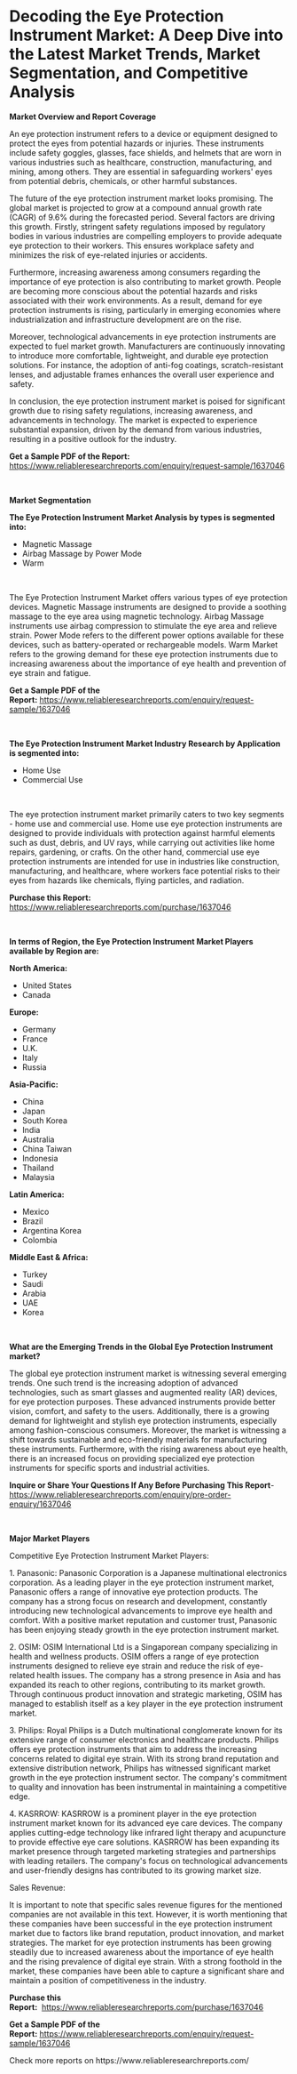 <p><h1>Decoding the Eye Protection Instrument Market: A Deep Dive into the Latest Market Trends, Market Segmentation, and Competitive Analysis</h1></p><p><strong>Market Overview and Report Coverage</strong></p>
<p><p>An eye protection instrument refers to a device or equipment designed to protect the eyes from potential hazards or injuries. These instruments include safety goggles, glasses, face shields, and helmets that are worn in various industries such as healthcare, construction, manufacturing, and mining, among others. They are essential in safeguarding workers' eyes from potential debris, chemicals, or other harmful substances.</p><p>The future of the eye protection instrument market looks promising. The global market is projected to grow at a compound annual growth rate (CAGR) of 9.6% during the forecasted period. Several factors are driving this growth. Firstly, stringent safety regulations imposed by regulatory bodies in various industries are compelling employers to provide adequate eye protection to their workers. This ensures workplace safety and minimizes the risk of eye-related injuries or accidents.</p><p>Furthermore, increasing awareness among consumers regarding the importance of eye protection is also contributing to market growth. People are becoming more conscious about the potential hazards and risks associated with their work environments. As a result, demand for eye protection instruments is rising, particularly in emerging economies where industrialization and infrastructure development are on the rise.</p><p>Moreover, technological advancements in eye protection instruments are expected to fuel market growth. Manufacturers are continuously innovating to introduce more comfortable, lightweight, and durable eye protection solutions. For instance, the adoption of anti-fog coatings, scratch-resistant lenses, and adjustable frames enhances the overall user experience and safety.</p><p>In conclusion, the eye protection instrument market is poised for significant growth due to rising safety regulations, increasing awareness, and advancements in technology. The market is expected to experience substantial expansion, driven by the demand from various industries, resulting in a positive outlook for the industry.</p></p>
<p><strong>Get a Sample PDF of the Report:</strong> <a href="https://www.reliableresearchreports.com/enquiry/request-sample/1637046">https://www.reliableresearchreports.com/enquiry/request-sample/1637046</a></p>
<p>&nbsp;</p>
<p><strong>Market Segmentation</strong></p>
<p><strong>The Eye Protection Instrument Market Analysis by types is segmented into:</strong></p>
<p><ul><li>Magnetic Massage</li><li>Airbag Massage by Power Mode</li><li>Warm</li></ul></p>
<p>&nbsp;</p>
<p><p>The Eye Protection Instrument Market offers various types of eye protection devices. Magnetic Massage instruments are designed to provide a soothing massage to the eye area using magnetic technology. Airbag Massage instruments use airbag compression to stimulate the eye area and relieve strain. Power Mode refers to the different power options available for these devices, such as battery-operated or rechargeable models. Warm Market refers to the growing demand for these eye protection instruments due to increasing awareness about the importance of eye health and prevention of eye strain and fatigue.</p></p>
<p><strong>Get a Sample PDF of the Report:</strong>&nbsp;<a href="https://www.reliableresearchreports.com/enquiry/request-sample/1637046">https://www.reliableresearchreports.com/enquiry/request-sample/1637046</a></p>
<p>&nbsp;</p>
<p><strong>The Eye Protection Instrument Market Industry Research by Application is segmented into:</strong></p>
<p><ul><li>Home Use</li><li>Commercial Use</li></ul></p>
<p>&nbsp;</p>
<p><p>The eye protection instrument market primarily caters to two key segments - home use and commercial use. Home use eye protection instruments are designed to provide individuals with protection against harmful elements such as dust, debris, and UV rays, while carrying out activities like home repairs, gardening, or crafts. On the other hand, commercial use eye protection instruments are intended for use in industries like construction, manufacturing, and healthcare, where workers face potential risks to their eyes from hazards like chemicals, flying particles, and radiation.</p></p>
<p><strong>Purchase this Report:</strong>&nbsp; <a href="https://www.reliableresearchreports.com/purchase/1637046">https://www.reliableresearchreports.com/purchase/1637046</a></p>
<p>&nbsp;</p>
<p><strong>In terms of Region, the Eye Protection Instrument Market Players available by Region are:</strong></p>
<p>
    <p> <strong> North America: </strong>
        <ul>
            <li>United States</li>
            <li>Canada</li>
        </ul>
        </p> 
    <p> <strong> Europe: </strong>
        <ul>
            <li>Germany</li>
            <li>France</li>
            <li>U.K.</li>
            <li>Italy</li>
            <li>Russia</li>
        </ul>
        </p> 
    <p> <strong> Asia-Pacific: </strong>
        <ul>
            <li>China</li>
            <li>Japan</li>
            <li>South Korea</li>
            <li>India</li>
            <li>Australia</li>
            <li>China Taiwan</li>
            <li>Indonesia</li>
            <li>Thailand</li>
            <li>Malaysia</li>
        </ul>
        </p> 
    <p> <strong> Latin America: </strong>
        <ul>
            <li>Mexico</li>
            <li>Brazil</li>
            <li>Argentina Korea</li>
            <li>Colombia</li>
        </ul>
        </p> 
    <p> <strong> Middle East & Africa: </strong>
        <ul>
            <li>Turkey</li>
            <li>Saudi</li>
            <li>Arabia</li>
            <li>UAE</li>
            <li>Korea</li>
        </ul>
    </p>
    </p>
<p>&nbsp;</p>
<p><strong>What are the Emerging Trends in the Global Eye Protection Instrument market?</strong></p>
<p><p>The global eye protection instrument market is witnessing several emerging trends. One such trend is the increasing adoption of advanced technologies, such as smart glasses and augmented reality (AR) devices, for eye protection purposes. These advanced instruments provide better vision, comfort, and safety to the users. Additionally, there is a growing demand for lightweight and stylish eye protection instruments, especially among fashion-conscious consumers. Moreover, the market is witnessing a shift towards sustainable and eco-friendly materials for manufacturing these instruments. Furthermore, with the rising awareness about eye health, there is an increased focus on providing specialized eye protection instruments for specific sports and industrial activities.</p></p>
<p><strong>Inquire or Share Your Questions If Any Before Purchasing This Report</strong>- <a href="https://www.reliableresearchreports.com/enquiry/pre-order-enquiry/1637046">https://www.reliableresearchreports.com/enquiry/pre-order-enquiry/1637046</a></p>
<p>&nbsp;</p>
<p><strong>Major Market Players</strong></p>
<p><p>Competitive Eye Protection Instrument Market Players:</p><p>1. Panasonic: Panasonic Corporation is a Japanese multinational electronics corporation. As a leading player in the eye protection instrument market, Panasonic offers a range of innovative eye protection products. The company has a strong focus on research and development, constantly introducing new technological advancements to improve eye health and comfort. With a positive market reputation and customer trust, Panasonic has been enjoying steady growth in the eye protection instrument market.</p><p>2. OSIM: OSIM International Ltd is a Singaporean company specializing in health and wellness products. OSIM offers a range of eye protection instruments designed to relieve eye strain and reduce the risk of eye-related health issues. The company has a strong presence in Asia and has expanded its reach to other regions, contributing to its market growth. Through continuous product innovation and strategic marketing, OSIM has managed to establish itself as a key player in the eye protection instrument market.</p><p>3. Philips: Royal Philips is a Dutch multinational conglomerate known for its extensive range of consumer electronics and healthcare products. Philips offers eye protection instruments that aim to address the increasing concerns related to digital eye strain. With its strong brand reputation and extensive distribution network, Philips has witnessed significant market growth in the eye protection instrument sector. The company's commitment to quality and innovation has been instrumental in maintaining a competitive edge.</p><p>4. KASRROW: KASRROW is a prominent player in the eye protection instrument market known for its advanced eye care devices. The company applies cutting-edge technology like infrared light therapy and acupuncture to provide effective eye care solutions. KASRROW has been expanding its market presence through targeted marketing strategies and partnerships with leading retailers. The company's focus on technological advancements and user-friendly designs has contributed to its growing market size.</p><p>Sales Revenue:</p><p>It is important to note that specific sales revenue figures for the mentioned companies are not available in this text. However, it is worth mentioning that these companies have been successful in the eye protection instrument market due to factors like brand reputation, product innovation, and market strategies. The market for eye protection instruments has been growing steadily due to increased awareness about the importance of eye health and the rising prevalence of digital eye strain. With a strong foothold in the market, these companies have been able to capture a significant share and maintain a position of competitiveness in the industry.</p></p>
<p><strong>Purchase this Report:</strong>&nbsp;&nbsp;<a href="https://www.reliableresearchreports.com/purchase/1637046">https://www.reliableresearchreports.com/purchase/1637046</a></p>
<p></p>
<p><strong>Get a Sample PDF of the Report:</strong>&nbsp;<a href="https://www.reliableresearchreports.com/enquiry/request-sample/1637046">https://www.reliableresearchreports.com/enquiry/request-sample/1637046</a></p>
<p>Check more reports on https://www.reliableresearchreports.com/</p>